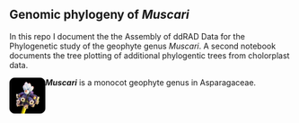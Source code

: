 ## Genomic phylogeny of *Muscari*
In this repo I document the the Assembly of ddRAD Data for the Phylogenetic study of the geophyte genus *Muscari*. A second notebook documents the tree plotting of additional phylogentic trees from cholorplast data.

<img width="64" src="https://raw.githubusercontent.com/TimBoeh/Muscari_ddRAD/master/img/Muscari_sivrihisardaghlarensis_256x256.png" align="left" /> ***Muscari*** is a monocot geophyte genus in Asparagaceae.
